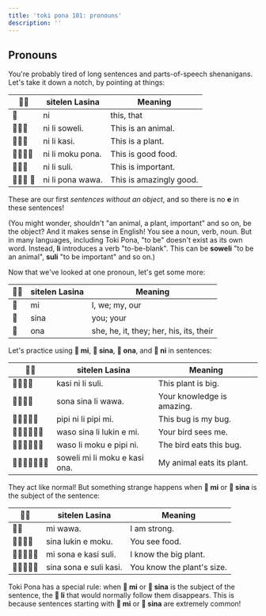 ```yaml
---
title: 'toki pona 101: pronouns'
description: ''
---
```

## Pronouns

You're probably tired of long sentences and parts-of-speech shenanigans. Let's take it down a notch, by pointing at things:

| 󱥠󱥔 | sitelen Lasina | Meaning             |
|--------------|----------------|---------------------|
| 󱥁            | ni             | this, that          |
| 󱥁󱤧󱥢          | ni li soweli.    | This is an animal.      |
| 󱥁󱤧󱤗          | ni li kasi.      | This is a plant.        |
| 󱥁󱤧󱤶󱥔         | ni li moku pona. | This is good food.      |
| 󱥁󱤧󱥣          | ni li suli.      | This is important.      |
| 󱥁󱤧󱥔 󱥵        | ni li pona wawa. | This is amazingly good. |

These are our first *sentences without an object*, and so there is no **e** in these sentences!

(You might wonder, shouldn't "an animal, a plant, important" and so on, be the object? And it makes sense in English! You see a noun, verb, noun. But in many languages, including Toki Pona, "to be" doesn't exist as its own word. Instead, **li** introduces a verb "to-be-blank". This can be **soweli** "to be an animal", **suli** "to be important" and so on.)

Now that we've looked at one pronoun, let's get some more:

| 󱥠󱥔 | sitelen Lasina |                 Meaning                 |
|--------------|----------------|---------------------|
| 󱤴            | mi             | I, we; my, our                          |
| 󱥞            | sina           | you; your                               |
| 󱥆            | ona            | she, he, it, they; her, his, its, their |

Let's practice using **󱤴 mi**, **󱥞 sina**, **󱥆 ona**, and **󱥁 ni** in sentences:

| 󱥠󱥔 |         sitelen Lasina         |           Meaning          |
|--------------|--------------------------------|----------------------------|
| 󱤗󱥁󱤧󱥣         | kasi ni li suli.               | This plant is big.         |
| 󱥡󱥞󱤧󱥵         | sona sina li wawa.             | Your knowledge is amazing. |
| 󱥑󱥁󱤧󱥑󱤴        | pipi ni li pipi mi.            | This bug is my bug.        |
| 󱥴󱥞󱤧󱤮󱤉󱤴       | waso sina li lukin e mi.       | Your bird sees me.         |
| 󱥴󱤧󱤶󱤉󱥑󱥁       | waso li moku e pipi ni.        | The bird eats this bug.    |
| 󱥢󱤴󱤧󱤶󱤉󱤗󱥞      | soweli mi li moku e kasi ona.  | My animal eats its plant. |

They act like normal! But something strange happens when **󱤴 mi** or **󱥞 sina** is the subject of the sentence:

| 󱥠󱥔 |     sitelen Lasina     |           Meaning          |
|--------------|------------------------|----------------------------|
| 󱤴󱥵           | mi wawa.               | I am strong.               |
| 󱥞󱤮󱤉󱤶         | sina lukin e moku.     | You see food.              |
| 󱤴󱥡󱤉󱤗󱥣        | mi sona e kasi suli.   | I know the big plant.      |
| 󱥞󱥡󱤉󱥣󱤗        | sina sona e suli kasi. | You know the plant's size. |

Toki Pona has a special rule: when **󱤴 mi** or **󱥞 sina** is the subject of the sentence, the **󱤧 li** that would normally follow them disappears. This is because sentences starting with **󱤴 mi** or **󱥞 sina** are extremely common!
